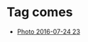 <!--
title: Tag comes
date: 2020-06-28T14:51:44.862Z
tags:
-->
# Tag comes

 * [Photo 2016-07-24 23](147917309907.md)